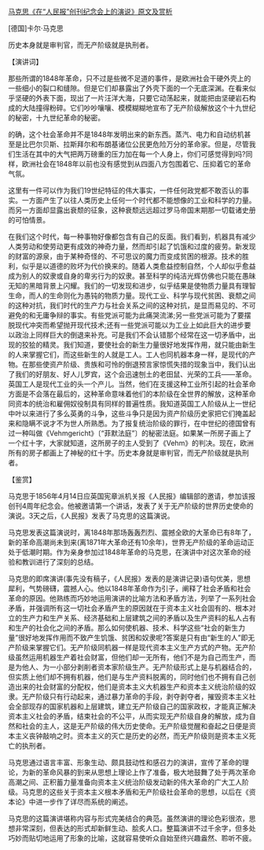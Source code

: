 [马克思《在“人民报”创刊纪念会上的演说》原文及赏析](https://www.vrrw.net/wx/14683.html)

[德国]卡尔·马克思

历史本身就是审判官，而无产阶级就是执刑者。

【演讲词】

那些所谓的1848年革命，只不过是些微不足道的事件，是欧洲社会干硬外壳上的一些细小的裂口和缝隙。但是它们却暴露出了外壳下面的一个无底深渊。在看来似乎坚硬的外表下面，现出了一片汪洋大海，只要它动荡起来，就能把由坚硬岩石构成的大陆撞得粉碎。它们吵吵嚷嚷、模模糊糊地宣布了无产阶级解放这个十九世纪的秘密，十九世纪革命的秘密。

的确，这个社会革命并不是1848年发明出来的新东西。蒸汽、电力和自动纺机甚至是比巴尔贝斯、拉斯拜尔和布朗基诸位公民更危险万分的革命家。但是，尽管我们生活在其中的大气把两万磅重的压力加在每一个人身上，你们可感觉得到吗?同样，欧洲社会在1848年以前也没有感觉到从四面八方包围着它、压抑着它的革命气氛。

这里有一件可以作为我们19世纪特征的伟大事实，一件任何政党都不敢否认的事实。一方面产生了以往人类历史上任何一个时代都不能想像的工业和科学的力量。而另一方面却显露出衰颓的征象，这种衰颓远远超过罗马帝国末期那一切载诸史册的可怕情景。

在我们这个时代，每一种事物好像都包含有自己的反面。我们看到，机器具有减少人类劳动和使劳动更有成效的神奇力量，然而却引起了饥饿和过度的疲劳。新发现的财富的源泉，由于某种奇怪的、不可思议的魔力而变成贫困的根源。技术的胜利，似乎是以道德的败坏为代价换来的。随着人类愈益控制自然，个人却似乎愈益成为别人的奴隶或自身的卑劣行为的奴隶。甚至科学的纯洁光辉仿佛也只能在愚昧无知的黑暗背景上闪耀。我们的一切发现和进步，似乎结果是使物质力量具有理智生命，而人的生命则化为愚钝的物质力量。现代工业、科学与现代贫困、衰颓之间的这种对抗，我们时代的生产力与社会关系之间的这种对抗，是显而易见的、不可避免的和无庸争辩的事实。有些党派可能为此痛哭流涕;另一些党派可能为了要摆脱现代冲突而希望抛开现代技术;还有一些党派可能以为工业上如此巨大的进步要以政治上同样巨大的倒退来补充。可是我们不会认错那个经常在这一切矛盾中，出现的狡狯的精灵。我们知道，要使社会的新生力量很好地发挥作用，就只能由新生的人来掌握它们，而这些新生的人就是工人。工人也同机器本身一样，是现代的产物。在那些使资产阶级、贵族和可怜的倒退预言家惊慌失措的现象当中，我们认出了我们的好朋友、好人儿罗宾，这个会迅速刨土的老田鼠、光荣的工兵——革命。英国工人是现代工业的头一个产儿。当然，他们在支援这种工业所引起的社会革命方面是不会落在最后的，这种革命意味着他们的本阶级在全世界的解放，这种革命同资本的统治和雇佣奴役制具有同样的普遍性质。我知道英国工人阶级从上一世纪中叶以来进行了多么英勇的斗争，这些斗争只是因为资产阶级历史家把它们掩盖起来和隐瞒不说才不为世人所熟悉。为了报复统治阶级的罪行，在中世纪的德国曾有过一种叫做《Vehmgericht》〔“菲默法庭”〕的秘密法庭。如果某一所房子画上了一个红十字，大家就知道，这所房子的主人受到了《Vehm》的判决。现在，欧洲所有的房子都画上了神秘的红十字。历史本身就是审判官，而无产阶级就是执刑者。



【鉴赏】

马克思于1856年4月14日应英国宪章派机关报《人民报》编辑部的邀请，参加该报创刊4周年纪念会。他被邀请第一个讲话，发表了关于无产阶级的世界历史使命的演说。3天之后，《人民报》发表了马克思的这篇演说。

马克思发表这篇演说时，离1848年那场轰轰烈烈、震撼全欧的大革命已有8年了，新的革命高潮尚未到来(离1871年大革命还有10余年)，世界无产阶级的革命运动正处于低潮时期。作为亲身参加过1848年革命的马克思，在演讲中对这次革命的经验和教训进行了深刻的总结。

马克思的即席演讲(事先没有稿子，《人民报》发表的是演讲记录)语句优美，思想犀利，气势磅礴，震撼人心。他以1848年革命作为引子，阐释了社会矛盾和社会革命的原因。他熟练而巧妙地运用演讲的比喻方法和矛盾方法，列举了一系列社会矛盾，并强调所有这一切社会矛盾产生的原因就在于资本主义社会固有的、根本对立的生产力和生产关系、经济基础和上层建筑之间的矛盾以及生产资料的私人占有和生产的社会化之间的矛盾。那么如何使机器、技术、科学这些“社会的新生力量”很好地发挥作用而不致产生饥饿、贫困和奴隶呢?答案是只有由“新生的人”即无产阶级来掌握它们。无产阶级同机器一样是现代资本主义生产方式的产物。无产阶级虽然运用机器生产着社会财富，但他们却一无所有，他们不是为自己而生产，而是为他人、为一小部分剥削者资本家阶级生产。无产阶级形式上是与机器结合的，但实质上他们却不拥有机器，他们是与生产资料脱离的，同时他们也不拥有自己创造出来的社会财富的分配权，他们是资本主义大机器生产和资本主义统治阶级的奴隶。无产阶级只有行动起来，通过暴力革命的手段，剥夺剥夺者，摧毁资本主义社会全部现存的国家机器和上层建筑，建立无产阶级自己的国家政权，才能真正解决资本主义社会的矛盾，结束社会的不公平，从而实现无产阶级自身的解放，成为自然和社会的主人，这是无产阶级的伟大历史使命。无产阶级觉醒和奋起之日便是资本主义丧钟敲响之时。资本主义的灭亡是历史的必然，而无产阶级则是资本主义死亡的执刑者。

马克思通过语言丰富、形象生动、颇具鼓动性和感召力的演讲，宣传了革命的理论，为新的革命风暴的到来从思想上理论上作了准备，极大地鼓舞了处于两次革命高潮之间、正积蓄力量准备向资本主义统治阶级发动新的伟大革命的广大工人阶级。马克思的这些关于资本主义根本矛盾和无产阶级社会革命的思想，以后在《资本论》中进一步作了详尽而系统的阐述。

马克思的这篇演讲堪称内容与形式完美结合的典范。虽然演讲的理论色彩很浓，思想非常深刻，但表达的形式却新鲜生动、脍炙人口。整篇演讲不过千余字，但多处巧妙而贴切地运用了形象的比喻，这就容易使听众自始至终兴趣盎然、聆听不疲。

